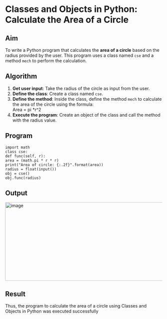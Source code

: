 # Classes and Objects in Python: Calculate the Area of a Circle

## Aim
To write a Python program that calculates the **area of a circle** based on the radius provided by the user. This program uses a class named `cse` and a method `mech` to perform the calculation.

## Algorithm
1. **Get user input**: Take the radius of the circle as input from the user.
2. **Define the class**: Create a class named `cse`.
3. **Define the method**: Inside the class, define the method `mech` to calculate the area of the circle using the formula:  
   Area = pi *r^2 
4. **Execute the program**: Create an object of the class and call the method with the radius value.

## Program
```
import math
class cse:
def func(self, r):
area = (math.pi * r * r)
print("Area of circle: {:.2f}".format(area))
radius = float(input())
obj = cse()
obj.func(radius)
```
## Output
<img width="781" height="252" alt="image" src="https://github.com/user-attachments/assets/4f40c48e-d3a2-4383-a043-96930c547fa7" />

## Result
Thus, the program to calculate the area of a circle using Classes and Objects in Python was
executed successfully

